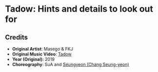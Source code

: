 # Tadow: Hints and details to look out for

## Credits

* **Original Artist**: Masego & FKJ
* **Original Music Video**: [Tadow](https://www.youtube.com/watch?v=szQdvAzGNwE)
* **Year (Original)**: 2019
* **Choreography**: SuA and [Seungyeon (Chang Seung-yeon)](https://crystalclearclc.fandom.com/wiki/Seungyeon)

